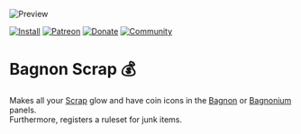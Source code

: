 ![Preview](https://jaliborc.com/media/addons/large/scrap/bagnon.webp)

[![Install](https://img.shields.io/badge/install-curseforge-f16436)](https://www.curseforge.com/wow/addons/bagnon-scrap)
[![Patreon](https://img.shields.io/badge/news-patreon-ff424d)](https://www.patreon.com/jaliborc)
[![Donate](https://img.shields.io/badge/donate-paypal-0079C1)](https://www.paypal.me/jaliborc)
[![Community](https://img.shields.io/badge/community-discord-5865F2)](https://bit.ly/discord-jaliborc)

# Bagnon Scrap :moneybag:
Makes all your [Scrap](https://www.curseforge.com/wow/addons/scrap) glow and have coin icons in the [Bagnon](https://www.curseforge.com/wow/addons/bagnon) or [Bagnonium](https://www.curseforge.com/wow/addons/combuctor) panels.  
Furthermore, registers a ruleset for junk items.
